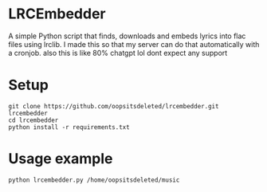 # LRCEmbedder

A simple Python script that finds, downloads and embeds lyrics into flac files using lrclib. I made this so that my server can do that automatically with a cronjob. 
also this is like 80% chatgpt lol dont expect any support 

# Setup
```
git clone https://github.com/oopsitsdeleted/lrcembedder.git lrcembedder
cd lrcembedder
python install -r requirements.txt
```


# Usage example
```
python lrcembedder.py /home/oopsitsdeleted/music
```
